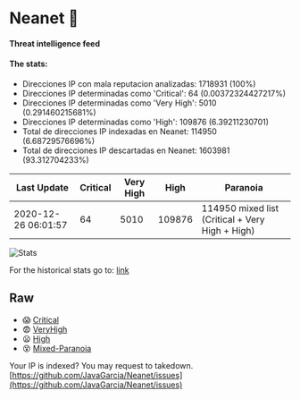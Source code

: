 # Neanet :hocho:
#### Threat intelligence feed
#### The stats:

- Direcciones IP con mala reputacion analizadas: 1718931 (100%)
- Direcciones IP determinadas como 'Critical':  64 (0.00372324427217%)
- Direcciones IP determinadas como 'Very High':  5010 (0.291460215681%)
- Direcciones IP determinadas como 'High':  109876 (6.39211230701)
- Total de direcciones IP indexadas en Neanet:  114950 (6.68729576696%)
- Total de direcciones IP descartadas en Neanet:  1603981 (93.312704233%)

| Last Update | Critical | Very High | High | Paranoia |
| --- | --- | --- | --- | --- |
| 2020-12-26 06:01:57 | 64 | 5010 | 109876 | 114950 mixed list (Critical + Very High + High)|

![Stats](https://docs.google.com/spreadsheets/d/e/2PACX-1vSnaNMIXVabIpDJjufMlzH7poXnshF3mgd8Is1g9ytUEzVsP5my4Trn8f-xkoLLQ38xpL3HtmUexLo6/pubchart?oid=501124687&format=image)

For the historical stats go to: [link](/stats.csv)
## Raw
- :scream: [Critical](https://raw.githubusercontent.com/JavaGarcia/Neanet/master/blacklists/neanet_critical.txt)
- :fearful: [VeryHigh](https://raw.githubusercontent.com/JavaGarcia/Neanet/master/blacklists/neanet_veryHigh.txtt)
- :frowning: [High](https://raw.githubusercontent.com/JavaGarcia/Neanet/master/blacklists/neanet_high.txt)
- :dizzy_face: [Mixed-Paranoia](https://raw.githubusercontent.com/JavaGarcia/Neanet/master/blacklists/neanet_all.txt)


Your IP is indexed? You may request to takedown. [https://github.com/JavaGarcia/Neanet/issues](https://github.com/JavaGarcia/Neanet/issues)






































































































































































































































































































































































































































































































































































































































































































































































































































































































































































































































































































































































































































































































































































































































































































































































































































































































































































































































































































































































































































































































































































































































































































































































































































































































































































































































































































































































































































































































































































































































































































































































